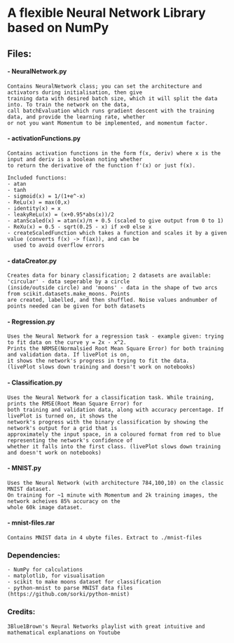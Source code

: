 # A flexible Neural Network Library based on NumPy

## Files:
#### - NeuralNetwork.py
    Contains NeuralNetwork class; you can set the architecture and activators during initialisation, then give
    training data with desired batch size, which it will split the data into. To train the network on the data,
    call batchEvaluation which runs gradient descent with the training data, and provide the learning rate, whether
    or not you want Momentum to be implemented, and momentum factor.
    
#### - activationFunctions.py
    Contains activation functions in the form f(x, deriv) where x is the input and deriv is a boolean noting whether
    to return the derivative of the function f'(x) or just f(x).  
      
    Included functions:  
    - atan  
    - tanh  
    - sigmoid(x) = 1/(1+e^-x)  
    - ReLu(x) = max(0,x)  
    - identity(x) = x  
    - leakyReLu(x) = (x+0.95*abs(x))/2  
    - atanScaled(x) = atan(x)/π + 0.5 (scaled to give output from 0 to 1)  
    - ReXu(x) = 0.5 - sqrt(0.25 - x) if x<0 else x
    - createScaledFunction which takes a function and scales it by a given value (converts f(x) -> f(ax)), and can be
      used to avoid overflow errors

#### - dataCreator.py
    Creates data for binary classification; 2 datasets are available: 'circular' - data seperable by a circle
    (inside/outside circle) and 'moons' - data in the shape of two arcs from scikit.datasets.make_moons. Points
    are created, labelled, and then shuffled. Noise values andnumber of points needed can be given for both datasets

#### - Regression.py
    Uses the Neural Network for a regression task - example given: trying to fit data on the curve y = 2x - x^2.
    Prints the NRMSE(Normalsied Root Mean Square Error) for both training and validation data. If livePlot is on,
    it shows the network's progress in trying to fit the data.
    (livePlot slows down training and doesn't work on notebooks)

#### - Classification.py  
    Uses the Neural Network for a classification task. While training, prints the RMSE(Root Mean Square Error) for
    both training and validation data, along with accuracy percentage. If livePlot is turned on, it shows the
    network's progress with the binary classification by showing the network's output for a grid that is
    approximately the input space, in a coloured format from red to blue representing the network's confidence of
    whether it falls into the first class. (livePlot slows down training and doesn't work on notebooks)

#### - MNIST.py 
    Uses the Neural Network (with architecture 784,100,10) on the classic MNIST dataset.
    On training for ~1 minute with Momentum and 2k training images, the network acheives 85% accuracy on the
    whole 60k image dataset.

#### - mnist-files.rar
    Contains MNIST data in 4 ubyte files. Extract to ./mnist-files
    
### Dependencies:
    - NumPy for calculations
    - matplotlib, for visualisation
    - scikit to make moons dataset for classification
    - python-mnist to parse MNIST data files (https://github.com/sorki/python-mnist)

### Credits:
    3Blue1Brown's Neural Networks playlist with great intuitive and mathematical explanations on Youtube
